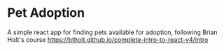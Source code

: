 # Pet Adoption

A simple react app for finding pets available for adoption, following Brian Holt's course https://btholt.github.io/complete-intro-to-react-v4/intro

